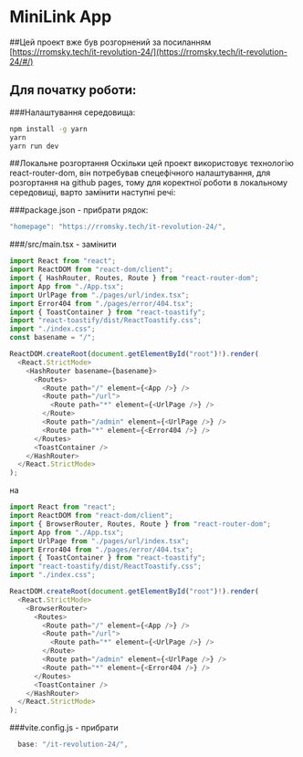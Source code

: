 # MiniLink App
##Цей проект вже був розгорнений за посиланням [https://rromsky.tech/it-revolution-24/](https://rromsky.tech/it-revolution-24/#/)

## Для початку роботи:
###Налаштування середовища:
```bash
npm install -g yarn
yarn
yarn run dev
```

##Локальне розгортання
Оскільки цей проект використовує технологію react-router-dom, він потребував спецефічного налаштування, для розгортання на github pages, тому для коректної роботи в локальному середовищі, варто замінити наступні речі:

###package.json - прибрати рядок:
```js
"homepage": "https://rromsky.tech/it-revolution-24/",
```

###/src/main.tsx - замінити
```typescript
import React from "react";
import ReactDOM from "react-dom/client";
import { HashRouter, Routes, Route } from "react-router-dom";
import App from "./App.tsx";
import UrlPage from "./pages/url/index.tsx";
import Error404 from "./pages/error/404.tsx";
import { ToastContainer } from "react-toastify";
import "react-toastify/dist/ReactToastify.css";
import "./index.css";
const basename = "/";

ReactDOM.createRoot(document.getElementById("root")!).render(
  <React.StrictMode>
    <HashRouter basename={basename}>
      <Routes>
        <Route path="/" element={<App />} />
        <Route path="/url">
          <Route path="*" element={<UrlPage />} />
        </Route>
        <Route path="/admin" element={<UrlPage />} />
        <Route path="*" element={<Error404 />} />
      </Routes>
      <ToastContainer />
    </HashRouter>
  </React.StrictMode>
);

```
на 
```typescript
import React from "react";
import ReactDOM from "react-dom/client";
import { BrowserRouter, Routes, Route } from "react-router-dom";
import App from "./App.tsx";
import UrlPage from "./pages/url/index.tsx";
import Error404 from "./pages/error/404.tsx";
import { ToastContainer } from "react-toastify";
import "react-toastify/dist/ReactToastify.css";
import "./index.css";

ReactDOM.createRoot(document.getElementById("root")!).render(
  <React.StrictMode>
    <BrowserRouter>
      <Routes>
        <Route path="/" element={<App />} />
        <Route path="/url">
          <Route path="*" element={<UrlPage />} />
        </Route>
        <Route path="/admin" element={<UrlPage />} />
        <Route path="*" element={<Error404 />} />
      </Routes>
      <ToastContainer />
    </HashRouter>
  </React.StrictMode>
);
```

###vite.config.js - прибрати

```js
  base: "/it-revolution-24/",
```
